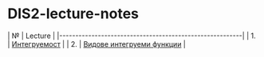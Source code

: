 # DIS2-lecture-notes
| №   | Lecture                                           |
|---------------------------------------------------------|
| 1.  | [Интегруемост](./TeX_files)                       |
| 2.  | [Видове интегруеми функции](./TeX_files)          |

